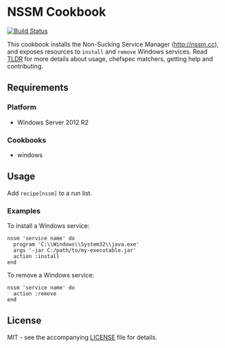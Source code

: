 # NSSM Cookbook

[![Build Status](https://travis-ci.org/dhoer/chef-nssm.svg)](https://travis-ci.org/dhoer/chef-nssm)

This cookbook installs the Non-Sucking Service Manager (http://nssm.cc), and exposes resources to `install` and `remove` Windows services.
Read [TLDR](https://github.com/dhoer/chef-nssm/blob/master/TLDR.md) for more details about usage, chefspec matchers, getting help and contributing.

## Requirements

### Platform

- Windows Server 2012 R2

### Cookbooks

- windows

## Usage

Add `recipe[nssm]` to a run list.

### Examples

To install a Windows service:

    nssm 'service name' do
      program 'C:\\Windows\\System32\\java.exe'
      args '-jar C:/path/to/my-executable.jar'
      action :install
    end

To remove a Windows service:

    nssm 'service name' do
      action :remove
    end

## License

MIT - see the accompanying [LICENSE](https://github.com/dhoer/chef-nssm/blob/master/LICENSE.md) file for details.

